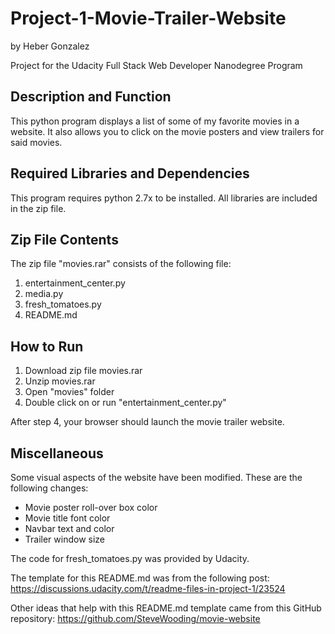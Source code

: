 # Project-1-Movie-Trailer-Website 
by Heber Gonzalez

Project for the Udacity Full Stack Web Developer Nanodegree Program 

## Description and Function

This python program displays a list of some of my favorite movies in a website. It also allows you to click 
on the movie posters and view trailers for said movies.

## Required Libraries and Dependencies

This program requires python 2.7x to be installed. All libraries are included in the zip file.

## Zip File Contents

The zip file "movies.rar" consists of the following file:

1. entertainment_center.py
2. media.py
3. fresh_tomatoes.py
4. README.md

## How to Run

1. Download zip file movies.rar
2. Unzip movies.rar
3. Open "movies" folder
4. Double click on or run "entertainment_center.py"

After step 4, your browser should launch the movie trailer website.

## Miscellaneous

Some visual aspects of the website have been modified. These are the following changes:

- Movie poster roll-over box color
- Movie title font color
- Navbar text and color
- Trailer window size

The code for fresh_tomatoes.py was provided by Udacity.

The template for this README.md was from the following post:
https://discussions.udacity.com/t/readme-files-in-project-1/23524

Other ideas that help with this README.md template came from this GitHub repository:
https://github.com/SteveWooding/movie-website
